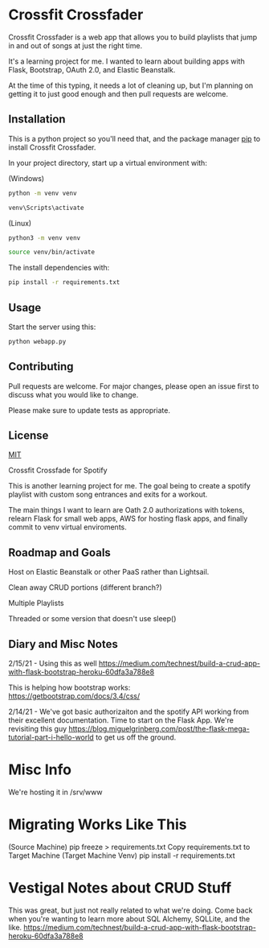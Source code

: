 # Crossfit Crossfader

Crossfit Crossfader is a web app that allows you to build playlists that jump in and out of songs at just the right time.   

It's a learning project for me.  I wanted to learn about building apps with Flask, Bootstrap, OAuth 2.0, and Elastic Beanstalk.

At the time of this typing, it needs a lot of cleaning up, but I'm planning on getting it to just good enough and then pull requests are welcome.

## Installation

This is a python project so you'll need that, and the package manager [pip](https://pip.pypa.io/en/stable/) to install Crossfit Crossfader.

In your project directory, start up a virtual environment with:

(Windows)
```bash
python -m venv venv

venv\Scripts\activate
```

(Linux)
```bash
python3 -m venv venv

source venv/bin/activate
```

The install dependencies with:

```bash
pip install -r requirements.txt
```

## Usage

Start the server using this:
```bash
python webapp.py
```

## Contributing
Pull requests are welcome. For major changes, please open an issue first to discuss what you would like to change.

Please make sure to update tests as appropriate.

## License
[MIT](https://choosealicense.com/licenses/mit/)


Crossfit Crossfade for Spotify

This is another learning project for me.  The goal being to create a spotify playlist with custom song entrances and exits for a workout.

The main things I want to learn are Oath 2.0 authorizations with tokens, relearn Flask for small web apps, AWS for hosting flask apps, and finally commit to venv virtual enviroments.

## Roadmap and Goals

Host on Elastic Beanstalk or other PaaS rather than Lightsail.

Clean away CRUD portions (different branch?)

Multiple Playlists

Threaded or some version that doesn't use sleep()

## Diary and Misc Notes

2/15/21 - Using this as well https://medium.com/technest/build-a-crud-app-with-flask-bootstrap-heroku-60dfa3a788e8

This is helping how bootstrap works: https://getbootstrap.com/docs/3.4/css/

2/14/21 - We've got basic authorizaiton and the spotify API working from their excellent documentation.  Time to start on the Flask App.  We're revisiting this guy https://blog.miguelgrinberg.com/post/the-flask-mega-tutorial-part-i-hello-world to get us off the ground.

# Misc Info
We're hosting it in /srv/www

# Migrating Works Like This
(Source Machine) pip freeze > requirements.txt
Copy requirements.txt to Target Machine
(Target Machine Venv) pip install -r requirements.txt

# Vestigal Notes about CRUD Stuff
This was great, but just not really related to what we're doing.  Come back when you're wanting to learn more about SQL Alchemy, SQLLite, and the like.
https://medium.com/technest/build-a-crud-app-with-flask-bootstrap-heroku-60dfa3a788e8



